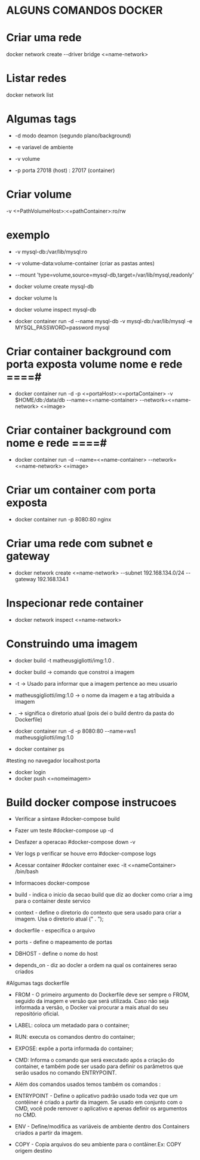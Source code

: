 # ALGUNS COMANDOS DOCKER

# Criar uma rede

docker network create --driver bridge <=name-network>

# Listar redes

docker network list

# Algumas tags

- -d modo deamon (segundo plano/background)

- -e variavel de ambiente

- -v volume

- -p porta 27018 (host) : 27017 (container)

# Criar volume

-v <=PathVolumeHost>:<=pathContainer>:ro/rw

# exemplo
- -v mysql-db:/var/lib/mysql:ro

- -v volume-data:volume-container (criar as pastas antes)

- --mount 'type=volume,source=mysql-db,target=/var/lib/mysql,readonly'

- docker volume create mysql-db
- docker volume ls
- docker volume inspect mysql-db
- docker container run -d --name mysql-db -v mysql-db:/var/lib/mysql -e MYSQL_PASSWORD=password mysql

# Criar container background com porta exposta volume nome e rede ====#

- docker container run -d -p <=portaHost>:<=portaContainer> -v $HOME/db:/data/db --name=<=name-container> --network=<=name-network> <=image>

# Criar container background com nome e rede ====#

- docker container run -d --name=<=name-container> --network=<=name-network> <=image>

# Criar um container com porta exposta

- docker container run -p 8080:80 nginx

# Criar uma rede com subnet e gateway

- docker network create <=name-network> --subnet 192.168.134.0/24 --gateway 192.168.134.1

# Inspecionar rede container

- docker network inspect <=name-network>

# Construindo uma imagem

- docker build -t matheusgigliotti/img:1.0 .
- docker build -> comando que constroi a imagem
- -t -> Usado para informar que a imagem pertence ao meu usuario
- matheusgigliotti/img:1.0 -> o nome da imagem e a tag atribuida a imagem
- . -> significa o diretorio atual (pois dei o build dentro da pasta do Dockerfile)


- docker container run -d -p 8080:80 --name=ws1 matheusgigliotti/img:1.0

- docker container ps

#testing no navegador localhost:porta

- docker login
- docker push <=nomeimagem>

# Build docker compose instrucoes

- Verificar a sintaxe
  #docker-compose build

- Fazer um teste
  #docker-compose up -d

- Desfazer a operacao
  #docker-compose down -v

- Ver logs p verificar se houve erro
  #docker-compose logs

- Acessar container
  #docker container exec -it <=nameContainer> /bin/bash

- Informacoes docker-compose

- build - indica o inicio da secao build que diz ao docker como criar a img para o container deste servico

- context - define o diretorio do contexto que sera usado para criar a imagem. Usa o diretorio atual (" . ");

- dockerfile - especifica o arquivo

- ports - define o mapeamento de portas

- DBHOST - define o nome do host

- depends_on - diz ao docler a ordem na qual os containeres serao criados

#Algumas tags dockerfile

- FROM - O primeiro argumento do Dockerfile deve ser sempre o FROM, seguido da imagem e versão que será utilizada. Caso não seja informada a versão,
  o Docker vai procurar a mais atual do seu repositório oficial.

- LABEL: coloca um metadado para o container;

- RUN: executa os comandos dentro do container;

- EXPOSE: expõe a porta informada do container;

- CMD: Informa o comando que será executado após a criação do container, e também pode ser usado para definir os parâmetros que serão usados no comando ENTRYPOINT.

- Além dos comandos usados temos também os comandos :

- ENTRYPOINT - Define o aplicativo padrão usado toda vez que um contêiner é criado a partir da imagem. Se usado em conjunto com o CMD, você pode remover o aplicativo e apenas definir os argumentos no CMD.

- ENV - Define/modifica as variáveis ​​de ambiente dentro dos Containers criados a partir da imagem.

- COPY - Copia arquivos do seu ambiente para o contâiner.Ex: COPY origem destino
